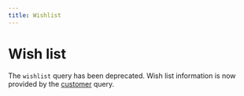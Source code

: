 ```yaml
---
title: Wishlist
---
```


# Wish list

The `wishlist` query has been deprecated. Wish list information is now provided by the [customer](../../customer/queries/customer.md) query.
